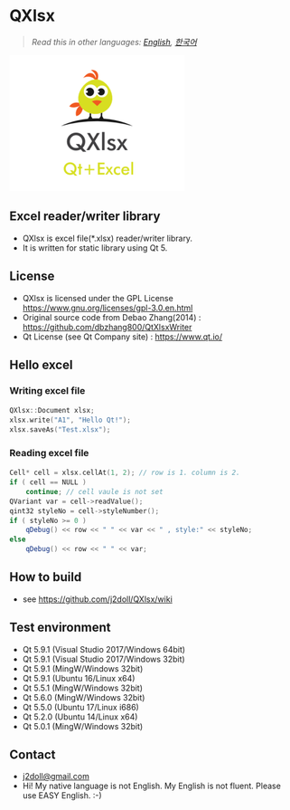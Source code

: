 # QXlsx

> *Read this in other languages: [English](README.md), [한국어](README.ko.md)*

![](image/IMG_0016.PNG)

## Excel reader/writer library

* QXlsx is excel file(*.xlsx) reader/writer library. 
* It is written for static library using Qt 5.

## License
* QXlsx is licensed under the GPL License https://www.gnu.org/licenses/gpl-3.0.en.html
* Original source code from Debao Zhang(2014) : https://github.com/dbzhang800/QtXlsxWriter
* Qt License (see Qt Company site) : https://www.qt.io/

## Hello excel 
### Writing excel file
```cpp
QXlsx::Document xlsx;
xlsx.write("A1", "Hello Qt!");
xlsx.saveAs("Test.xlsx");
```
### Reading excel file
```cpp
Cell* cell = xlsx.cellAt(1, 2); // row is 1. column is 2.
if ( cell == NULL )
	continue; // cell vaule is not set 
QVariant var = cell->readValue();
qint32 styleNo = cell->styleNumber();
if ( styleNo >= 0 )
	qDebug() << row << " " << var << " , style:" << styleNo;
else
	qDebug() << row << " " << var;
```

## How to build
* see https://github.com/j2doll/QXlsx/wiki

## Test environment
* Qt 5.9.1 (Visual Studio 2017/Windows 64bit) 
* Qt 5.9.1 (Visual Studio 2017/Windows 32bit) 
* Qt 5.9.1 (MingW/Windows 32bit) 
* Qt 5.9.1 (Ubuntu 16/Linux x64) 
* Qt 5.5.1 (MingW/Windows 32bit)
* Qt 5.6.0 (MingW/Windows 32bit) 
* Qt 5.5.0 (Ubuntu 17/Linux i686)
* Qt 5.2.0 (Ubuntu 14/Linux x64)
* Qt 5.0.1 (MingW/Windows 32bit) 
   
## Contact
* [j2doll@gmail.com](mailto:j2doll@gmail.com)
* Hi! My native language is not English. My English is not fluent. Please use EASY English. :-) 
